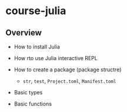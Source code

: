 # course-julia

## Overview

- How to install Julia
- How rto use Julia interactive REPL
- How to create a package (package structre)
  - `str`, `test`, `Project.toml`, `Manifest.toml`

- Basic types
- Basic functions
